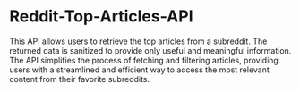 # Reddit-Top-Articles-API
This API allows users to retrieve the top articles from a subreddit. The returned data is sanitized to provide only useful and meaningful information. The API simplifies the process of fetching and filtering articles, providing users with a streamlined and efficient way to access the most relevant content from their favorite subreddits.
